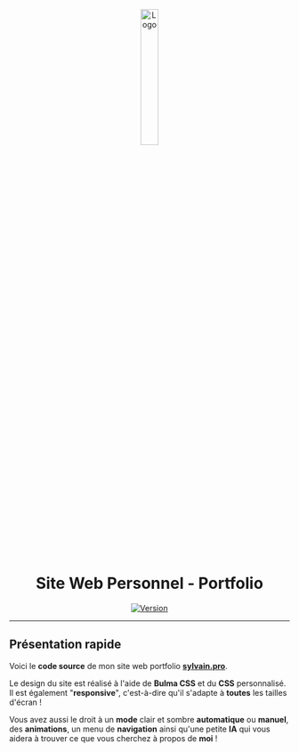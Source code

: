 <div align="center">
  <a href="https://sylvain.pro"><img src="https://sylvain.pro/assets/images/logo.png" alt="Logo" width="25%" height="auto"/></a>

  # Site Web Personnel - Portfolio
  [![Version](https://custom-icon-badges.demolab.com/badge/Version%20:-v2.7.9-6479ee?logo=sylvain&labelColor=23272A)](https://github.com/20syldev/portfolio/releases/latest)
</div>

---

## Présentation rapide
Voici le **code source** de mon site web portfolio **[sylvain.pro](https://sylvain.pro)**.  

Le design du site est réalisé à l'aide de **Bulma CSS** et du **CSS** personnalisé. Il est également "**responsive**", c'est-à-dire qu'il s'adapte à **toutes** les tailles d'écran !

Vous avez aussi le droit à un **mode** clair et sombre **automatique** ou **manuel**, des **animations**, un menu de **navigation** ainsi qu'une petite **IA** qui vous aidera à trouver ce que vous cherchez à propos de **moi** !